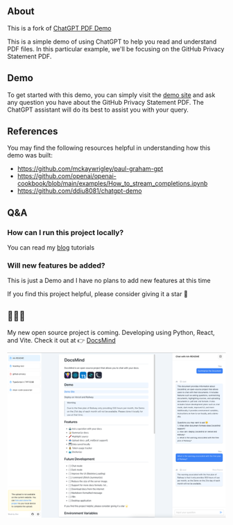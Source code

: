 ## About

This is a fork of [ChatGPT PDF Demo](https://github.com/3Alan/chatpdf-demo/tree/391826246475a47d244a1443680551484d86371a)

This is a simple demo of using ChatGPT to help you read and understand PDF files. In this particular example, we'll be focusing on the GitHub Privacy Statement PDF.

## Demo

To get started with this demo, you can simply visit the [demo site](https://chatpdf-demo.alanwang.site/) and ask any question you have about the GitHub Privacy Statement PDF. The ChatGPT assistant will do its best to assist you with your query.

## References

You may find the following resources helpful in understanding how this demo was built:

- https://github.com/mckaywrigley/paul-graham-gpt
- https://github.com/openai/openai-cookbook/blob/main/examples/How_to_stream_completions.ipynb
- https://github.com/ddiu8081/chatgpt-demo

## Q&A

### How can I run this project locally?

You can read my [blog](https://www.alanwang.site/en/blog/chatgpt-pdf#how-to-run-demo-locally) tutorials

### Will new features be added?

This is just a Demo and I have no plans to add new features at this time

If you find this project helpful, please consider giving it a star 🌟

## 🎉🎉🎉

My new open source project is coming. Developing using Python, React, and Vite. Check it out at 👉 [DocsMind](https://github.com/3Alan/DocsMind)

![DocsMind](https://raw.githubusercontent.com/3Alan/images/master/img/20230507230412.png)
